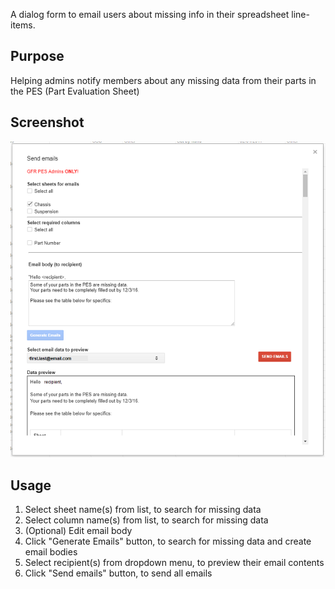A dialog form to email users about missing info in their spreadsheet line-items.

## Purpose
Helping admins notify members about any missing data from their parts in the PES (Part Evaluation Sheet) 
## Screenshot
![PES Admin Functions screenshot][screenshot]

## Usage
  1. Select sheet name(s) from list, to search for missing data
  2. Select column name(s) from list, to search for missing data
  3. (Optional) Edit email body
  4. Click "Generate Emails" button, to search for missing data and create email bodies
  5. Select recipient(s) from dropdown menu, to preview their email contents
  6. Click "Send emails" button, to send all emails

[screenshot]: screenshot.PNG
